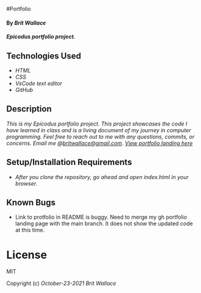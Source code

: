 #Portfolio

#### By _**Brit Wallace**_

#### _Epicodus portfolio project._

## Technologies Used

* _HTML_
* _CSS_
* _VsCode text editor_
* _GitHub_

## Description

_This is my Epicodus portfolio project. This project showcases the code I have learned in class and is a living document of my journey in computer programming.  Feel free to reach out to me with any questions, commits, or concerns. Email me @britwallace@gmail.com. [View portfolio landing here](https://BritWallace.github.io/portfolio-)_

## Setup/Installation Requirements

* _After you clone the repository, go ahead and open index.html in your browser._

## Known Bugs

* Link to protfolio in README is buggy.  Need to merge my gh portfolio landing page with the main branch. It does not show the updated code at this time.  

# License

MIT

Copyright (c) _October-23-2021_ _Brit Wallace_

